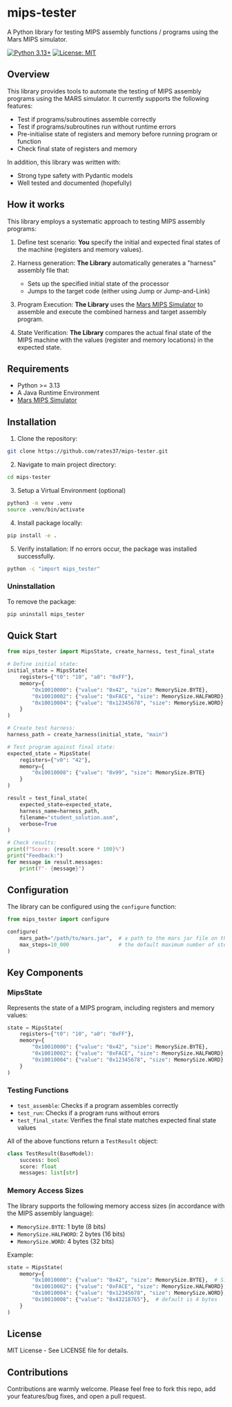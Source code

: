 # mips-tester

A Python library for testing MIPS assembly functions / programs using the Mars MIPS simulator.

[![Python 3.13+](https://img.shields.io/badge/python-3.13+-blue.svg)](https://www.python.org/downloads/)
[![License: MIT](https://img.shields.io/badge/License-MIT-yellow.svg)](https://opensource.org/licenses/MIT)

## Overview

This library provides tools to automate the testing of MIPS assembly programs using the MARS simulator. It currently supports the following features:

- Test if programs/subroutines assemble correctly
- Test if programs/subroutines run without runtime errors
- Pre-initialise state of registers and memory before running program or function
- Check final state of registers and memory

In addition, this library was written with:
- Strong type safety with Pydantic models
- Well tested and documented (hopefully)

## How it works

This library employs a systematic approach to testing MIPS assembly programs:

1. Define test scenario: **You** specify the initial and expected final states of the machine (registers and memory values).

2.  Harness generation: **The Library** automatically generates a "harness" assembly file that:
    * Sets up the specified initial state of the processor
    * Jumps to the target code (either using Jump or Jump-and-Link)

3. Program Execution: **The Library** uses the [Mars MIPS Simulator](https://dpetersanderson.github.io/download.html) to assemble and execute the combined harness and target assembly program.

4. State Verification: **The Library** compares the actual final state of the MIPS machine with the values (register and memory locations) in the expected state.

<!-- # diagram todo -->




## Requirements
* Python >= 3.13
* A Java Runtime Environment
* [Mars MIPS Simulator](https://dpetersanderson.github.io/download.html)

## Installation

1. Clone the repository:
```bash
git clone https://github.com/rates37/mips-tester.git
```

2. Navigate to main project directory:
```bash
cd mips-tester
```

3. Setup a Virtual Environment (optional)
```bash
python3 -m venv .venv
source .venv/bin/activate
```

4. Install package locally:
```bash
pip install -e .
```

5. Verify installation:
If no errors occur, the package was installed successfully.
```bash
python -c "import mips_tester"
```

### Uninstallation
To remove the package:
```bash
pip uninstall mips_tester
```

## Quick Start

```python
from mips_tester import MipsState, create_harness, test_final_state

# Define initial state:
initial_state = MipsState(
    registers={"t0": "10", "a0": "0xFF"},
    memory={
        "0x10010000": {"value": "0x42", "size": MemorySize.BYTE},
        "0x10010002": {"value": "0xFACE", "size": MemorySize.HALFWORD},
        "0x10010004": {"value": "0x12345678", "size": MemorySize.WORD}
    }
)

# Create test harness:
harness_path = create_harness(initial_state, "main")

# Test program against final state:
expected_state = MipsState(
    registers={"v0": "42"},
    memory={
        "0x10010008": {"value": "0x99", "size": MemorySize.BYTE}
    }
)

result = test_final_state(
    expected_state=expected_state,
    harness_name=harness_path,
    filename="student_solution.asm",
    verbose=True
)

# Check results:
print(f"Score: {result.score * 100}%")
print("Feedback:")
for message in result.messages:
    print(f"- {message}")
```

## Configuration

The library can be configured using the `configure` function:

```py
from mips_tester import configure

configure(
    mars_path="/path/to/mars.jar",  # a path to the mars jar file on the local machine
    max_steps=10_000                # the default maximum number of steps to simulate the program for
)
```

## Key Components

### MipsState

Represents the state of a MIPS program, including registers and memory values:

```py
state = MipsState(
    registers={"t0": "10", "a0": "0xFF"},
    memory={
        "0x10010000": {"value": "0x42", "size": MemorySize.BYTE},
        "0x10010002": {"value": "0xFACE", "size": MemorySize.HALFWORD},
        "0x10010004": {"value": "0x12345678", "size": MemorySize.WORD}
    }
)
```

### Testing Functions

* `test_assemble`: Checks if a program assembles correctly
* `test_run`: Checks if a program runs without errors
* `test_final_state`: Verifies the final state matches expected final state values

All of the above functions return a `TestResult` object:
```py
class TestResult(BaseModel):
    success: bool
    score: float
    messages: list[str]
```

### Memory Access Sizes

The library supports the following memory access sizes (in accordance with the MIPS assembly language):

* `MemorySize.BYTE`: 1 byte (8 bits)
* `MemorySize.HALFWORD`: 2 bytes (16 bits)
* `MemorySize.WORD`: 4 bytes (32 bits)

Example:

```py
state = MipsState(
    memory={
        "0x10010000": {"value": "0x42", "size": MemorySize.BYTE},  # Single byte
        "0x10010002": {"value": "0xFACE", "size": MemorySize.HALFWORD},  # 2 bytes
        "0x10010004": {"value": "0x12345678", "size": MemorySize.WORD},  # 4 bytes
        "0x10010008": {"value": "0x43218765"},  # default is 4 bytes
    }
)
```

## License
MIT License - See LICENSE file for details.

## Contributions

Contributions are warmly welcome. Please feel free to fork this repo, add your features/bug fixes, and open a pull request.